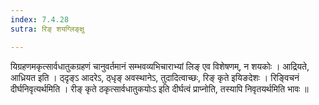 ```yaml
---
index: 7.4.28
sutra: रिङ् शयग्लिङ्क्षु

---
```

 यिग्रहणमकृत्सार्वधातुकग्रहणं चानुवर्तमानं सम्भवव्यभिचाराभ्यां लिङ् एव विशेषणम्, न शयकोः । आद्रियते, आध्रियत इति । ठ्दृङ्ऽ आदरेऽ, ठ्धृङ् अवस्थानेऽ, तुदादित्वाच्छः, रिङ् कृते इयिङदेशः । रिङ्विचनं दीर्घनिवृत्यर्थमिति । रीङ् कृते ठकृत्सार्वधातुकयोःऽ इति दीर्घत्वं प्राप्नोति, तस्यापि निवृतयर्थमिति भावः ॥